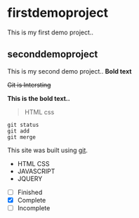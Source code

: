 # firstdemoproject
This is my first demo project..
## seconddemoproject
This is my second demo project..
**Bold text**

~~Git is Intersting~~

__This is the bold text..__

>HTML css

```
git status
git add
git merge
```

This site was built using [git](https://google.com/).


- HTML CSS
- JAVASCRIPT
- JQUERY


- [ ] Finished
- [x] Complete
- [ ] Incomplete
